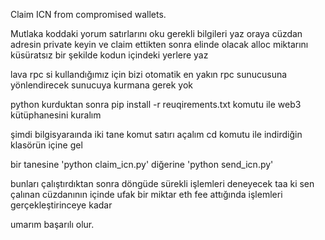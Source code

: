 Claim ICN from compromised wallets.

Mutlaka koddaki yorum satırlarını oku gerekli bilgileri yaz oraya
cüzdan adresin private keyin ve claim ettikten sonra elinde olacak alloc miktarını küsüratsız bir şekilde kodun içindeki yerlere yaz

lava rpc si kullandığımız için bizi otomatik en yakın rpc sunucusuna yönlendirecek sunucuya kurmana gerek yok

python kurduktan sonra 
pip install -r reuqirements.txt   komutu ile web3 kütüphanesini kuralım

şimdi bilgisyaraında iki tane komut satırı açalım  cd komutu ile indirdiğin klasörün içine gel

bir tanesine 'python claim_icn.py'
diğerine 'python send_icn.py'

bunları çalıştırdıktan sonra döngüde sürekli işlemleri deneyecek taa ki sen çalınan cüzdanının içinde ufak bir miktar eth fee attığında  işlemleri gerçekleştirinceye kadar

umarım başarılı olur.
